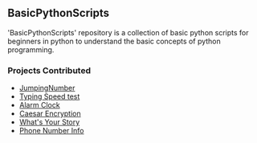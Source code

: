 <h2>BasicPythonScripts</h2>

'BasicPythonScripts' repository is a collection of basic python scripts for beginners in python to understand the basic concepts of python programming.

<h3>Projects Contributed</h3>

- [JumpingNumber](https://github.com/prathimacode-hub/Awesome_Python_Scripts/tree/main/BasicPythonScripts/JumpingNumber)
- [Typing Speed test](https://github.com/prathimacode-hub/Awesome_Python_Scripts/tree/main/BasicPythonScripts/Typing%20Speed%20Test)
- [Alarm Clock](https://github.com/prathimacode-hub/Awesome_Python_Scripts/tree/main/BasicPythonScripts/Alarm%20Clock)
- [Caesar Encryption](https://github.com/prathimacode-hub/Awesome_Python_Scripts/tree/main/BasicPythonScripts/Caesar%20Encryption)
- [What's Your Story](https://github.com/prathimacode-hub/Awesome_Python_Scripts/tree/main/BasicPythonScripts/What's%20Your%20Story)
- [Phone Number Info](https://github.com/prathimacode-hub/Awesome_Python_Scripts/tree/main/BasicPythonScripts/Phone%20Number%20Info)
